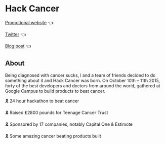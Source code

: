 # Hack Cancer

[Promotional website](https://raynesio.github.io/hackcancer/) 👈

[Twitter](https://twitter.com/hack_cancer) 👈

[Blog post](https://medium.com/hackcancer-hackathon/a-hackathon-that-changed-the-world-c4a25ea61238) 👈


## About

Being diagnosed with cancer sucks, I and a team of friends decided to do something about it and Hack Cancer was born. On October 10th – 11th 2015, forty of the best developers and doctors from around the world, gathered at Google Campus to build products to beat cancer.

🎗️ 24 hour hackathon to beat cancer

🎗️ Raised £2800 pounds for Teenage Cancer Trust

🎗️ Sponsored by 17 companies, notably Capital One & Estimote

🎗️ Some amazing cancer beating products built

